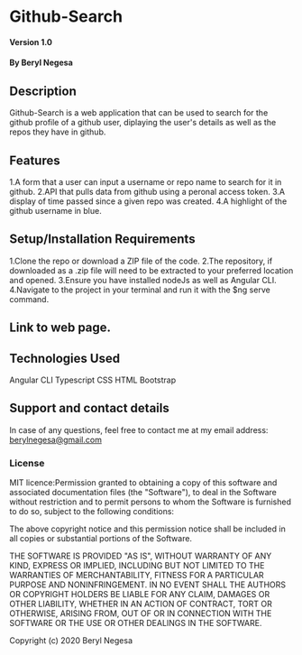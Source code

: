 # Github-Search
#### Version 1.0
#### By Beryl Negesa

## Description
Github-Search is a web application that can be used to search for the github profile of a github user, diplaying the user's details as well as the repos they have in github.

## Features
1.A form that a user can input a username or repo name to search for it in github.
2.API that pulls data from github using a peronal access token.
3.A display of time passed since a given repo was created.
4.A highlight of the github username in blue.

## Setup/Installation Requirements
1.Clone the repo or download a ZIP file of the code.
2.The repository, if downloaded as a .zip file will need to be extracted to your preferred location and opened.
3.Ensure you have installed nodeJs as well as Angular CLI.
4.Navigate to the project in your terminal and run it with the $ng serve command.

## Link to web page.


## Technologies Used
Angular CLI
Typescript
CSS
HTML
Bootstrap

## Support and contact details
In case of any questions, feel free to contact me at my email address: berylnegesa@gmail.com

### License
MIT licence:Permission granted to obtaining a copy of this software and associated documentation files (the "Software"), to deal in the Software without restriction and to permit persons to whom the Software is furnished to do so, subject to the following conditions:

The above copyright notice and this permission notice shall be included in all copies or substantial portions of the Software.

THE SOFTWARE IS PROVIDED "AS IS", WITHOUT WARRANTY OF ANY KIND, EXPRESS OR IMPLIED, INCLUDING BUT NOT LIMITED TO THE WARRANTIES OF MERCHANTABILITY, FITNESS FOR A PARTICULAR PURPOSE AND NONINFRINGEMENT. IN NO EVENT SHALL THE AUTHORS OR COPYRIGHT HOLDERS BE LIABLE FOR ANY CLAIM, DAMAGES OR OTHER LIABILITY, WHETHER IN AN ACTION OF CONTRACT, TORT OR OTHERWISE, ARISING FROM, OUT OF OR IN CONNECTION WITH THE SOFTWARE OR THE USE OR OTHER DEALINGS IN THE SOFTWARE.

Copyright (c) 2020 Beryl Negesa
